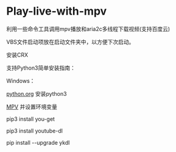 # Play-live-with-mpv

利用一些命令工具调用mpv播放和aria2c多线程下载视频(支持百度云)

VBS文件启动项放在启动文件夹中，以方便下次启动。

安装CRX

支持Python3简单安装指南：

Windows：

<a href="https://www.python.org/" rel="nofollow">python.org</a> 安装python3</li>

<a href="https://mpv.srsfckn.biz/" rel="nofollow">MPV</a> 并设置环境变量</li>


pip3 install you-get 

pip3 install youtube-dl

pip install --upgrade ykdl


